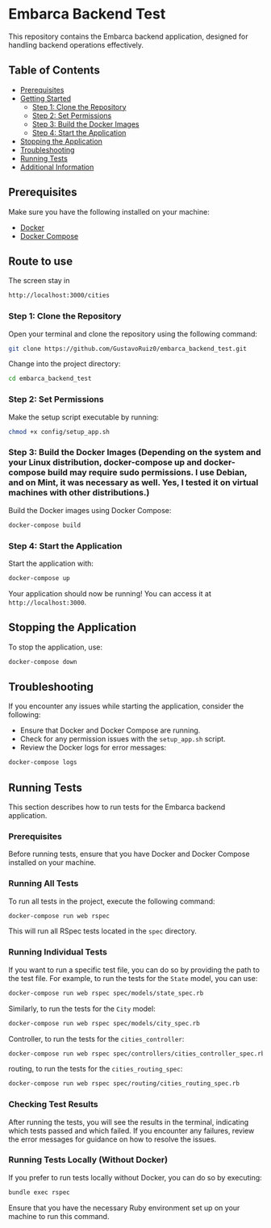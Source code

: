 
# Embarca Backend Test

This repository contains the Embarca backend application, designed for handling backend operations effectively.

## Table of Contents

- [Prerequisites](#prerequisites)
- [Getting Started](#getting-started)
  - [Step 1: Clone the Repository](#step-1-clone-the-repository)
  - [Step 2: Set Permissions](#step-2-set-permissions)
  - [Step 3: Build the Docker Images](#step-3-build-the-docker-images)
  - [Step 4: Start the Application](#step-4-start-the-application)
- [Stopping the Application](#stopping-the-application)
- [Troubleshooting](#troubleshooting)
- [Running Tests](#running-tests)
- [Additional Information](#additional-information)

## Prerequisites

Make sure you have the following installed on your machine:

- [Docker](https://docs.docker.com/get-docker/)
- [Docker Compose](https://docs.docker.com/compose/install/)

## Route to use
The screen stay in

```bash
http://localhost:3000/cities
```

### Step 1: Clone the Repository

Open your terminal and clone the repository using the following command:

```bash
git clone https://github.com/GustavoRuiz0/embarca_backend_test.git
```

Change into the project directory:

```bash
cd embarca_backend_test
```

### Step 2: Set Permissions

Make the setup script executable by running:

```bash
chmod +x config/setup_app.sh
```

### Step 3: Build the Docker Images (Depending on the system and your Linux distribution, docker-compose up and docker-compose build may require sudo permissions. I use Debian, and on Mint, it was necessary as well. Yes, I tested it on virtual machines with other distributions.)

Build the Docker images using Docker Compose:

```bash
docker-compose build
```

### Step 4: Start the Application

Start the application with:

```bash
docker-compose up
```

Your application should now be running! You can access it at `http://localhost:3000`.

## Stopping the Application

To stop the application, use:

```bash
docker-compose down
```

## Troubleshooting

If you encounter any issues while starting the application, consider the following:

- Ensure that Docker and Docker Compose are running.
- Check for any permission issues with the `setup_app.sh` script.
- Review the Docker logs for error messages:

```bash
docker-compose logs
```

## Running Tests

This section describes how to run tests for the Embarca backend application.

### Prerequisites

Before running tests, ensure that you have Docker and Docker Compose installed on your machine.

### Running All Tests

To run all tests in the project, execute the following command:

```bash
docker-compose run web rspec
```

This will run all RSpec tests located in the `spec` directory.

### Running Individual Tests

If you want to run a specific test file, you can do so by providing the path to the test file. For example, to run the tests for the `State` model, you can use:

```bash
docker-compose run web rspec spec/models/state_spec.rb
```

Similarly, to run the tests for the `City` model:

```bash
docker-compose run web rspec spec/models/city_spec.rb
```

Controller, to run the tests for the `cities_controller`:

```bash
docker-compose run web rspec spec/controllers/cities_controller_spec.rb
```

routing, to run the tests for the  `cities_routing_spec`:

```bash
docker-compose run web rspec spec/routing/cities_routing_spec.rb
```

### Checking Test Results

After running the tests, you will see the results in the terminal, indicating which tests passed and which failed. If you encounter any failures, review the error messages for guidance on how to resolve the issues.

### Running Tests Locally (Without Docker)

If you prefer to run tests locally without Docker, you can do so by executing:

```bash
bundle exec rspec
```

Ensure that you have the necessary Ruby environment set up on your machine to run this command.
